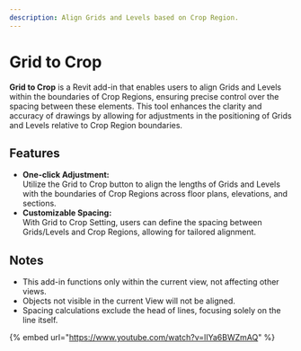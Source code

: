 ```yaml
---
description: Align Grids and Levels based on Crop Region.
---
```


# Grid to Crop

**Grid to Crop** is a Revit add-in that enables users to align Grids and Levels within the boundaries of Crop Regions, ensuring precise control over the spacing between these elements. This tool enhances the clarity and accuracy of drawings by allowing for adjustments in the positioning of Grids and Levels relative to Crop Region boundaries.

## Features

* **One-click Adjustment:** \
  Utilize the Grid to Crop button to align the lengths of Grids and Levels with the boundaries of Crop Regions across floor plans, elevations, and sections.&#x20;
* **Customizable Spacing:** \
  With Grid to Crop Setting, users can define the spacing between Grids/Levels and Crop Regions, allowing for tailored alignment.

## Notes

* This add-in functions only within the current view, not affecting other views.&#x20;
* Objects not visible in the current View will not be aligned.&#x20;
* Spacing calculations exclude the head of lines, focusing solely on the line itself.

{% embed url="https://www.youtube.com/watch?v=lIYa6BWZmAQ" %}
